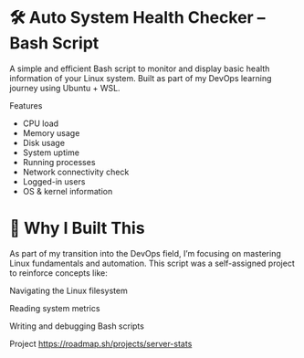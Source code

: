 # 🛠️ Auto System Health Checker – Bash Script

A simple and efficient Bash script to monitor and display basic health information of your Linux system. Built as part of my DevOps learning journey using Ubuntu + WSL.

Features

- CPU load
- Memory usage
- Disk usage
- System uptime
- Running processes
- Network connectivity check
- Logged-in users
- OS & kernel information

# 📖 Why I Built This
As part of my transition into the DevOps field, I’m focusing on mastering Linux fundamentals and automation. This script was a self-assigned project to reinforce concepts like:

Navigating the Linux filesystem

Reading system metrics

Writing and debugging Bash scripts

Project https://roadmap.sh/projects/server-stats
